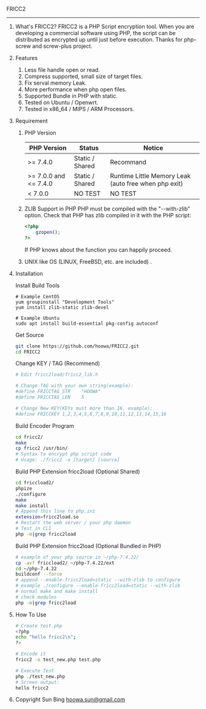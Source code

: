FRICC2

---

1. What's FRICC2?
   FRICC2 is a PHP Script encryption tool. When you are developing a commercial software using PHP, the script can be distributed as encrypted up until just before execution. Thanks for php-screw and screw-plus project.

   
   
2. Features

   1. Less file handle open or read.
   2. Compress supported, small size of target files.
   3. Fix serval memory Leak.
   4. More performance when php open files.
   5. Supported Bundle in PHP with static.
   6. Tested on Ubuntu / Openwrt.
   7. Tested in x86_64 / MIPS / ARM Processors.
   
3. Requirement

   1. PHP Version
      
      | PHP Version           | Status          | Notice                                               |
      | --------------------- | --------------- | ---------------------------------------------------- |
      | >= 7.4.0              | Static / Shared | Recommand                                            |
      | >= 7.0.0 and <= 7.4.0 | Static / Shared | Runtime Little Memory Leak (auto free when php exit) |
      | < 7.0.0               | NO TEST         | NO TEST                                              |
      
   2. ZLIB Support in PHP
      PHP must be compiled with the "--with-zlib" option.
      Check that PHP has zlib compiled in it with the PHP script:
      
      ```php
      <?php
          gzopen();
      ?>
      ```
      
      If PHP knows about the function you can happily proceed.
      
   3. UNIX like OS (LINUX, FreeBSD, etc. are included) .

      

4. Installation

   Install Build Tools

   ```
   # Example CentOS
   yum groupinstall "Development Tools"
   yum install zlib-static zlib-devel
   
   # Example Ubuntu
   sudo apt install build-essential pkg-config autoconf
   ```

   Get Source

   ```bash
   git clone https://github.com/hoowa/FRICC2.git
   cd FRICC2
   ```

   Change KEY / TAG (Recommend)

   ```bash
   # Edit fricc2load/fricc2_lib.h
   
   # Change TAG with your own string(example):
   #define FRICCTAG_STR    "HOOWA"
   #define FRICCTAG_LEN    5
   
   # Change New KEY(KEYs must more than 16, example):
   #define FRICCKEY 1,2,3,4,5,6,7,8,9,10,11,12,13,14,15,16
   ```

   Build Encoder Program

   ```bash
   cd fricc2/
   make
   cp fricc2 /usr/bin/
   # Syntax to encrypt php script code
   # Usage: ./fricc2 -o [target] [source]
   ```

   Build PHP Extension fricc2load (Optional Shared)

   ```bash
   cd friccload2/
   phpize
   ./configure
   make
   make install
   # Append this line to php.ini
   extension=fricc2load.so
   # Restart the web server / your php daemon
   # Test in CLI
   php -m|grep fricc2load
   ```

   Build PHP Extension fricc2load (Optional Bundled in PHP)

   ```bash
   # example of your php source in ~/php-7.4.22/
   cp -avf friccload2/ ~/php-7.4.22/ext
   cd ~/php-7.4.22
   buildconf --force
   # append --enable-fricc2load=static --with-zlib to configure
   # example ./configure --enable-fricc2load=static --with-zlib
   # normal make and make install
   # check modules
   php -m|grep fricc2load
   ```

   

5. How To Use

   ```bash
   # Create test.php
   <?php
   echo "hello fricc2\n";
   ?>
   
   # Encode it
   fricc2 -o test_new.php test.php
   
   # Execute Test
   php ./test_new.php
   # Screen output:
   hello fricc2
   ```

   

6. Copyright
   Sun Bing <hoowa.sun@gmail.com>

